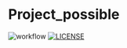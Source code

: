 # Project_possible
![workflow](https://github.com/WaiYan083/Project_possible/actions/workflows/main.yml/badge.svg)
[![LICENSE](https://img.shields.io/github/license/WaiYan083/sem.svg?style=flat-square)](https://github.com/<github-username>/sem/blob/master/LICENSE)

